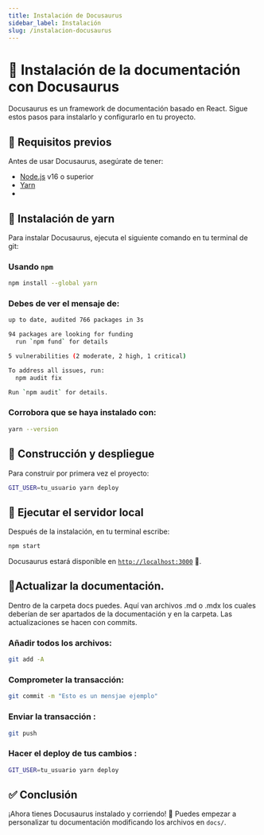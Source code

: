 ```yaml
---
title: Instalación de Docusaurus
sidebar_label: Instalación
slug: /instalacion-docusaurus
---
```


# 📌 Instalación de la documentación con Docusaurus

Docusaurus es un framework de documentación basado en React. Sigue estos pasos para instalarlo y configurarlo en tu proyecto.

## 🔹 Requisitos previos
Antes de usar Docusaurus, asegúrate de tener:
- [Node.js](https://nodejs.org/) v16 o superior
- [Yarn](https://yarnpkg.com/)
- 



## 🚀 Instalación de yarn
Para instalar Docusaurus, ejecuta el siguiente comando en tu terminal de git:


### Usando `npm`
```bash
npm install --global yarn
```
### Debes de ver el mensaje de:
```bash
up to date, audited 766 packages in 3s

94 packages are looking for funding
  run `npm fund` for details

5 vulnerabilities (2 moderate, 2 high, 1 critical)

To address all issues, run:
  npm audit fix

Run `npm audit` for details.

```

### Corrobora que se haya instalado con:
```bash
yarn --version

```

## 🔧 Construcción y despliegue
Para construir por primera vez el proyecto:
```bash
GIT_USER=tu_usuario yarn deploy
```

## 🎯 Ejecutar el servidor local
Después de la instalación, en tu terminal escribe:
```bash
npm start
```

Docusaurus estará disponible en [`http://localhost:3000`](http://localhost:3000) 🚀.
 
## 🔧Actualizar la documentación.
Dentro de la carpeta docs puedes. Aquí van archivos .md o .mdx los cuales deberían de ser apartados de la documentación y en la carpeta. Las actualizaciones se hacen con commits.

### Añadir todos los archivos:
```bash
git add -A
```

### Comprometer la transacción:
```bash
git commit -m "Esto es un mensjae ejemplo"
```

### Enviar la transacción :
```bash
git push
```

### Hacer el deploy de tus cambios :
```bash
GIT_USER=tu_usuario yarn deploy
```

## ✅ Conclusión
¡Ahora tienes Docusaurus instalado y corriendo! 🎉 Puedes empezar a personalizar tu documentación modificando los archivos en `docs/`.
